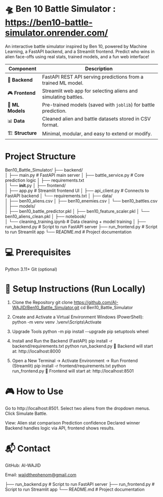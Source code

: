 # 🛸 Ben 10 Battle Simulator : https://ben10-battle-simulator.onrender.com/ 
An interactive battle simulator inspired by Ben 10, powered by Machine Learning, a FastAPI backend, and a Streamlit frontend.
Predict who wins in alien face-offs using real stats, trained models, and a fun web interface!

| Component        | Description                                                     |
| ---------------- | --------------------------------------------------------------- |
| 🔧 **Backend**   | FastAPI REST API serving predictions from a trained ML model.   |
| 🎮 **Frontend**  | Streamlit web app for selecting aliens and simulating battles.  |
| 🧠 **ML Models** | Pre-trained models (saved with `joblib`) for battle prediction. |
| 📊 **Data**      | Cleaned alien and battle datasets stored in CSV format.         |
| 🏗 **Structure** | Minimal, modular, and easy to extend or modify.                 |

# Project Structure
Ben10_Battle_Simulator/
├── backend/                 
│   ├── main.py                # FastAPI main server
│   ├── battle_service.py      # Core prediction logic
│   ├── requirements.txt       
│   └── __init__.py
│
├── frontend/                
│   ├── app.py                 # Streamlit frontend UI
│   ├── api_client.py          # Connects to FastAPI backend
│   └── requirements.txt
│
├── data/                     
│   ├── ben10_aliens.csv
│   ├── ben10_enemies.csv
│   └── ben10_battles.csv
│
├── models/                   
│   ├── ben10_battle_predictor.pkl
│   ├── ben10_feature_scaler.pkl
│   └── ben10_aliens_clean.pkl
│
├── notebook/                 
│   └── cleaning_training.ipynb  # Data cleaning + model training
│
├── run_backend.py            # Script to run FastAPI server
├── run_frontend.py           # Script to run Streamlit app
└── README.md                 # Project documentation


# 💻 Prerequisites
Python 3.11+
Git (optional)

# 🔧 Setup Instructions (Run Locally)

1. Clone the Repository
git clone https://github.com/AI-WAJID/Ben10_Battle_Simulator.git
cd Ben10_Battle_Simulator

2. Create and Activate a Virtual Environment
   Windows (PowerShell):
   python -m venv venv
   .\venv\Scripts\Activate
   
3. Upgrade Tools
   python -m pip install --upgrade pip setuptools wheel

4. Install and Run the Backend (FastAPI)
   pip install -r backend/requirements.txt
   python run_backend.py
   📍 Backend will start at: http://localhost:8000
5. Open a New Terminal → Activate Environment → Run Frontend (Streamlit)
   pip install -r frontend/requirements.txt
   python run_frontend.py
   📍 Frontend will start at: http://localhost:8501


# 🎮 How to Use
Go to http://localhost:8501.
Select two aliens from the dropdown menus.
Click Simulate Battle.

View:
Alien stat comparison
Prediction confidence
Declared winner
Backend handles logic via API, frontend shows results.

# 📬 Contact
GitHub: AI-WAJID

Email: wajidthephenom@gmail.com

├── run_backend.py            # Script to run FastAPI server
├── run_frontend.py           # Script to run Streamlit app
└── README.md                 # Project documentation

